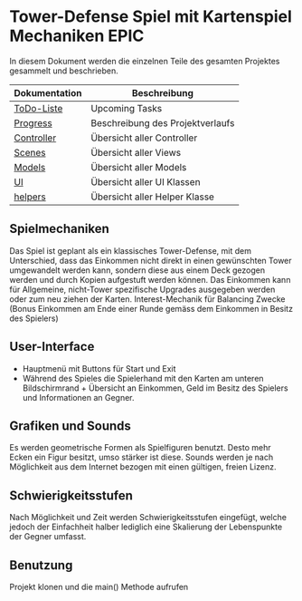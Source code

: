 # Tower-Defense Spiel mit Kartenspiel Mechaniken EPIC

In diesem Dokument werden die einzelnen Teile des gesamten Projektes gesammelt und beschrieben.

| Dokumentation                  | Beschreibung                     |
|--------------------------------|----------------------------------|
| [ToDo-Liste](ToDo.md)          | Upcoming Tasks                   |
| [Progress](PROGRESS.md)        | Beschreibung des Projektverlaufs |
| [Controller](./controller.md)  | Übersicht aller Controller       |
| [Scenes](./scene.md)           | Übersicht aller Views            |
| [Models](./models.md)          | Übersicht aller Models           |
| [UI](./ui.md)                  | Übersicht aller UI Klassen       |
| [helpers](./helpers.md)        | Übersicht aller Helper Klasse    |

## Spielmechaniken

Das Spiel ist geplant als ein klassisches Tower-Defense, mit dem Unterschied, dass das Einkommen nicht direkt in einen gewünschten Tower umgewandelt werden kann, sondern diese aus einem Deck gezogen werden und durch Kopien aufgestuft werden können. Das Einkommen kann für Allgemeine, nicht-Tower spezifische Upgrades ausgegeben werden oder zum neu ziehen der Karten. Interest-Mechanik für Balancing Zwecke (Bonus Einkommen am Ende einer Runde gemäss dem Einkommen in Besitz des Spielers)

## User-Interface

- Hauptmenü mit Buttons für Start und Exit
- Während des Spieles die Spielerhand mit den Karten am unteren Bildschirmrand + Übersicht an Einkommen, Geld im Besitz des Spielers und Informationen an Gegner.

## Grafiken und Sounds

Es werden geometrische Formen als Spielfiguren benutzt. Desto mehr Ecken ein Figur besitzt, umso stärker ist diese.
Sounds werden je nach Möglichkeit aus dem Internet bezogen mit einen gültigen, freien Lizenz.

## Schwierigkeitsstufen

Nach Möglichkeit und Zeit werden Schwierigkeitsstufen eingefügt, welche jedoch der Einfachheit halber lediglich eine Skalierung der Lebenspunkte der Gegner umfasst.

## Benutzung

Projekt klonen und die main() Methode aufrufen
